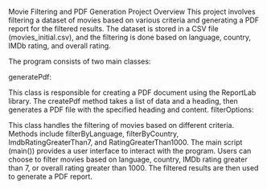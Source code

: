 Movie Filtering and PDF Generation
Project Overview
This project involves filtering a dataset of movies based on various criteria and generating a PDF report for the filtered results. The dataset is stored in a CSV file (movies_initial.csv), and the filtering is done based on language, country, IMDb rating, and overall rating.

The program consists of two main classes:

generatePdf:

This class is responsible for creating a PDF document using the ReportLab library.
The createPdf method takes a list of data and a heading, then generates a PDF file with the specified heading and content.
filterOptions:

This class handles the filtering of movies based on different criteria.
Methods include filterByLanguage, filterByCountry, ImdbRatingGreaterThan7, and RatingGreaterThan1000.
The main script (main()) provides a user interface to interact with the program. Users can choose to filter movies based on language, country, IMDb rating greater than 7, or overall rating greater than 1000. The filtered results are then used to generate a PDF report.
